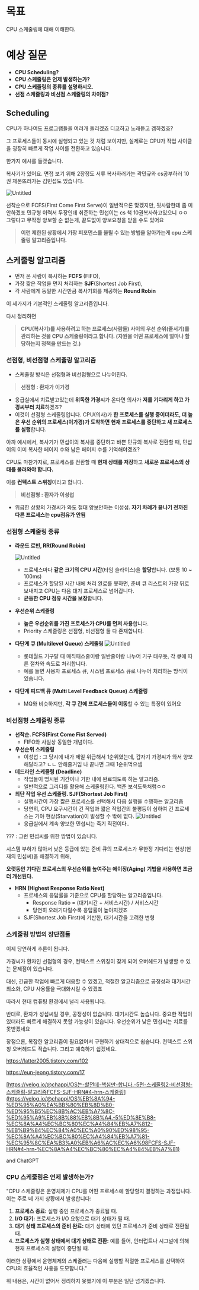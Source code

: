 # 목표

CPU 스케줄링에 대해 이해한다.

# 예상 질문

- **CPU Scheduling?**
- **CPU 스케줄링은 언제 발생하는가?**
- **CPU 스케줄링의 종류를 설명하시오.**
- **선점 스케줄링과 비선점 스케줄링의 차이점?**

## **Scheduling**

CPU가 하나여도 프로그램들을 여러개 돌리겠죠 디코하고 노래듣고 겜하겠죠?

그 프로세스들이 동시에 실행되고 있는 것 처럼 보이지만, 실제로는 CPU가 작업 사이클을 굉장히 빠르게 작업 사이를 전환하고 있습니다.

한가지 예시를 들겠습니다.

복사기가 있어요. 면접 보기 위해 2장정도 서류 복사하러가는 곽민규와 cs공부하러 10권 제본뜨러가는 김민섭도 있습니다.

![Untitled](./images/schedule1.png)

선착순으로 FCFS(First Come First Serve)이 일반적으론 맞겠지만, 뒷사람한테 좀 미안하겠죠
민규형 이력서 두장인데 취준하는 민섭이는 cs 책 10권복사하고있으니 ㅇㅇ
그렇다고 무작정 양보할 순 없는게, 끝도없이 양보요청을 받을 수도 있어요

> **이런 제한된 상황에서 가장 퍼포먼스를 올릴 수 있는 방법을 알아가는게 cpu 스케줄링 알고리즘입니다.**

## 스케줄링 알고리즘

- 먼저 온 사람이 복사하는 **FCFS** (FIFO),
- 가장 짧은 작업을 먼저 처리하는 **SJF**(Shortest Job First),
- 각 사람에게 동일한 시간만큼 복사기회를 제공하는 **Round Robin**

이 세가지가 기본적인 스케줄링 알고리즘입니다.

다시 정리하면

> **CPU(복사기)를 사용하려고 하는 프로세스(사람들) 사이의 우선 순위(줄서기)를 관리하는 것을 CPU 스케줄링이라고 합니다. (자원을 어떤 프로세스에 얼마나 할당하는지 정책을 만드는 것.)**

### 선점형, 비선점형 스케줄링 알고리즘

- 스케줄링 방식은 선점형과 비선점형으로 나누어진다.

> **선점형 : 환자가 이가경**

- 응급실에서 치료받고있는데 **위독한 가경**씨가 온다면 의사가 **저를 기다리게 하고 가경씨부터 치료**하겠죠?
- 이것이 선점형 스케줄링입니다. CPU(의사)가 **한 프로세스를 실행 중이더라도, 더 높은 우선 순위의 프로세스(이가경)가 도착하면 현재 프로세스를 중단하고 새 프로세스를 실행**합니다.

아까 예시에서, 복사기가 민섭이의 복사를 중단하고 바쁜 민규의 복사로 전환할 때, 민섭이의 이미 복사한 페이지 수와 남은 페이지 수를 기억해야겠죠?

CPU도 마찬가지로, 프로세스를 전환할 때 **현재 상태를 저장**하고 **새로운 프로세스의 상태를 불러와야 합니다.**

이를 **컨텍스트 스위칭**이라고 합니다.

> **비선점형 : 환자가 이성섭**

- 위급한 상황의 가경씨가 와도 절대 양보안하는 이성섭. **자기 차례가 끝나기 전까진 다른 프로세스는 cpu점유가 안됨**

### 선점형 스케줄링 종류

- **라운드 로빈, RR(Round Robin)**

  ![Untitled](./images/schedule2.png)

  - 프로세스마다 **같은 크기의 CPU 시간**(타임 슬라이스)을 **할당**합니다. (보통 10 ~ 100ms)
  - 프로세스가 할당된 시간 내에 처리 완료를 못하면, 준비 큐 리스트의 가장 뒤로 보내지고 CPU는 다음 대기 프로세스로 넘어갑니다.
  - **균등한 CPU 점유 시간을 보장**합니다.

- **우선순위 스케줄링**
  - **높은 우선순위를 가진 프로세스가 CPU를 먼저 사용**합니다.
  - Priority 스케줄링은 선점형, 비선점형 둘 다 존재합니다.
- **다단계 큐 (Multilevel Queue) 스케줄링**
  ![Untitled](./images/schedule3.webp)
  
  - 롯데월드 기구탈 때 매직패스줄이랑 일반줄이랑 나누어 기구 태우듯, 각 큐에 따른 절차와 속도로 처리합니다.
  - 예를 들면 사용자 프로세스 큐, 시스템 프로세스 큐로 나누어 처리하는 방식이 있습니다.
- **다단계 피드백 큐 (Multi Level Feedback Queue) 스케줄링**
  - MQ와 비슷하지만, **각 큐 간에 프로세스들이 이동**할 수 있는 특징이 있어요

### 비선점형 스케줄링 종류

- **선착순. FCFS(First Come Fist Served)**
  - FIFO와 사실상 동일한 개념이다.
- **우선순위 스케줄링**
  - 이성섭 : 그 당시에 내가 제일 위급해서 1순위였는데, 갑자기 가경씨가 와서 양보해달라고? ㄴㄴ 안해줄거임 나 끝나면 그때 1순위먹으셈
- **데드라인 스케줄링 (Deadline)**
  - 작업들이 명시된 기간이나 기한 내에 완료되도록 하는 알고리즘.
  - 일반적으로 그리디를 활용해 스케줄링한다. 백준 보석도둑처럼ㅇㅇ
- **최단 작업 우선 스케줄링. SJF(Shortest Job First)**
  - 실행시간이 가장 짧은 프로세스를 선택해서 다음 실행을 수행하는 알고리즘
  - 당연히, CPU 요구시간이 긴 작업과 짧은 작업간의 불평등이 심하여 긴 프로세스는 기아 현상(Starvation)이 발생할 수 밖에 없다.
  ![Untitled](./images/schedule4.PNG)
  - 응급실에서 계속 양보한 민섭씨는 죽기 직전이다..

??? : 그런 민섭씨를 위한 방법이 있습니다.

시스템 부하가 많아서 낮은 등급에 있는 준비 큐의 프로세스가 무한정 기다리는 현상(현재의 민섭씨)을 해결하기 위해,

**오랫동안 기다린 프로세스의 우선순위를 높여주는 에이징(Aging) 기법을 사용하면 조금 더 개선된다.**

- **HRN (Highest Response Ratio Next)**
  - 프로세스의 응답률을 기준으로 CPU를 할당하는 알고리즘입니다.
    - Response Ratio = (대기시간 + 서비스시간) / 서비스시간
    - 당연히 오래기다릴수록 응답률이 높아지겠죠
  - SJF(Shortest Job First)에 기반한, 대기시간을 고려한 변형

### 스케줄링 방법의 장단점들

이제 당연하게 추론이 됩니다.

가경씨가 환자인 선점형의 경우, 컨텍스트 스위칭이 잦게 되어 오버헤드가 발생할 수 있는 문제점이 있습니다.

대신, 긴급한 작업에 빠르게 대응할 수 있겠고, 적절한 알고리즘으로 공정성과 대기시간 최소화, CPU 사용률을 극대화시킬 수 있겠죠

따라서 현대 컴퓨팅 환경에서 널리 사용됩니다.

반대로, 환자가 성섭씨일 경우, 공정성이 없습니다. 대기시간도 높습니다. 중요한 작업이 있더라도 빠르게 해결하지 못할 가능성이 있습니다. 우선순위가 낮은 민섭씨는 치료를 못받겠네요

장점으론, 복잡한 알고리즘이 필요없어서 구현하기 상대적으로 쉽습니다. 컨텍스트 스위칭 오버헤드도 적습니다. 그리고 예측하기 쉽겠네요.

https://latter2005.tistory.com/102

https://eun-jeong.tistory.com/17

[https://velog.io/@chappi/OS는-할껀데-핵심만-합니다.-5편-스케줄링2-비선점형-스케줄링-알고리즘FCFS-SJF-HRN#4-hrn-스케줄링](https://velog.io/@chappi/OS%EB%8A%94-%ED%95%A0%EA%BB%80%EB%8D%B0-%ED%95%B5%EC%8B%AC%EB%A7%8C-%ED%95%A9%EB%8B%88%EB%8B%A4.-5%ED%8E%B8-%EC%8A%A4%EC%BC%80%EC%A4%84%EB%A7%812-%EB%B9%84%EC%84%A0%EC%A0%90%ED%98%95-%EC%8A%A4%EC%BC%80%EC%A4%84%EB%A7%81-%EC%95%8C%EA%B3%A0%EB%A6%AC%EC%A6%98FCFS-SJF-HRN#4-hrn-%EC%8A%A4%EC%BC%80%EC%A4%84%EB%A7%81)

and ChatGPT

### **CPU 스케줄링은 언제 발생하는가?**

"CPU 스케줄링은 운영체제가 CPU를 어떤 프로세스에 할당할지 결정하는 과정입니다. 이는 주로 네 가지 상황에서 발생합니다:

1. **프로세스 종료:** 실행 중인 프로세스가 종료될 때.
2. **I/O 대기:** 프로세스가 I/O 요청으로 대기 상태가 될 때.
3. **대기 상태 프로세스의 준비 완료:** 대기 상태에 있던 프로세스가 준비 상태로 전환될 때.
4. **프로세스가 실행 상태에서 대기 상태로 전환:** 예를 들어, 인터럽트나 시그널에 의해 현재 프로세스의 실행이 중단될 때.

이러한 상황에서 운영체제의 스케줄러는 다음에 실행할 적절한 프로세스를 선택하여 CPU의 효율적인 사용을 도모합니다."

위 내용은, 시간이 없어서 정리하지 못했기에 이 부분은 일단 넘기겠습니다.
